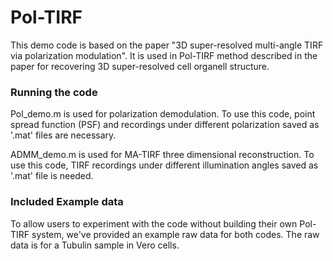 # Pol-TIRF
This demo code is based on the paper "3D super-resolved multi-angle TIRF via polarization modulation". It is used in Pol-TIRF method described in the paper for recovering 3D super-resolved cell organell structure. 

### Running the code
Pol_demo.m is used for polarization demodulation. To use this code, point spread function (PSF) and recordings under different polarization saved as '.mat' files are necessary.

ADMM_demo.m is used for MA-TIRF three dimensional reconstruction. To use this code, TIRF recordings under different illumination angles saved as '.mat' file is needed.


### Included Example data
To allow users to experiment with the code without building their own Pol-TIRF system, we've provided an example raw data for both codes. The raw data is for a Tubulin sample in Vero cells.

